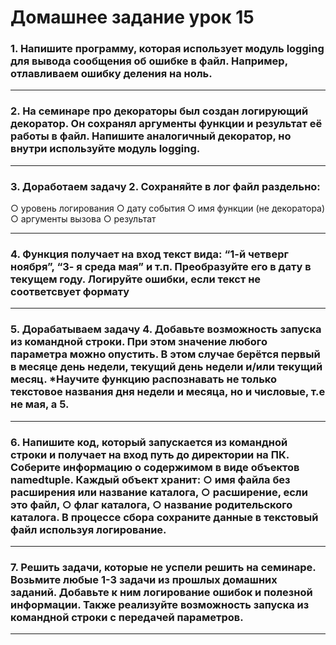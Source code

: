 # Домашнее задание урок 15
### 1. Напишите программу, которая использует модуль logging для вывода сообщения об ошибке в файл. Например, отлавливаем ошибку деления на ноль.

---
### 2. На семинаре про декораторы был создан логирующий декоратор. Он сохранял аргументы функции и результат её работы в файл. Напишите аналогичный декоратор, но внутри используйте модуль logging.

---
### 3. Доработаем задачу 2. Сохраняйте в лог файл раздельно:
○ уровень логирования
○ дату события
○ имя функции (не декоратора)
○ аргументы вызова
○ результат

---
### 4. Функция получает на вход текст вида: “1-й четверг ноября”, “3- я среда мая” и т.п. Преобразуйте его в дату в текущем году. Логируйте ошибки, если текст не соответсвует формату

---
### 5. Дорабатываем задачу 4. Добавьте возможность запуска из командной строки. При этом значение любого параметра можно опустить. В этом случае берётся первый в месяце день недели, текущий день недели и/или текущий месяц. *Научите функцию распознавать не только текстовое названия дня недели и месяца, но и числовые, т.е не мая, а 5. 

---
### 6. Напишите код, который запускается из командной строки и получает на вход путь до директории на ПК. Соберите информацию о содержимом в виде объектов namedtuple. Каждый объект хранит: ○ имя файла без расширения или название каталога, ○ расширение, если это файл, ○ флаг каталога, ○ название родительского каталога. В процессе сбора сохраните данные в текстовый файл используя логирование. 

---
### 7. Решить задачи, которые не успели решить на семинаре. Возьмите любые 1-3 задачи из прошлых домашних заданий. Добавьте к ним логирование ошибок и полезной информации. Также реализуйте возможность запуска из командной строки с передачей параметров.

---